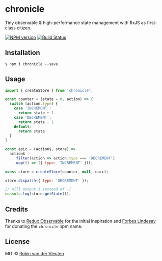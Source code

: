 # chronicle

Tiny observable & high-performance state management with RxJS as first-class citizen.

[![NPM version](https://img.shields.io/npm/v/chronicle.svg)](https://www.npmjs.com/package/chronicle)
[![Build Status](https://travis-ci.org/robinvdvleuten/chronicle.svg?branch=master)](https://travis-ci.org/robinvdvleuten/chronicle)

## Installation

```
$ npm i chronicle --save
```

## Usage

```js
import { createStore } from 'chronicle';

const counter = (state = 0, action) => {
  switch (action.type) {
    case 'INCREMENT':
      return state + 1
    case 'DECREMENT':
      return state - 1
    default:
      return state
  }
}

const epic = (action$, store) =>
  action$
    .filter(action => action.type === 'DECREMENT')
    .map(() => ({ type: 'INCREMENT' }));

const store = createStore(counter, null, epic);

store.dispatch({ type: 'DECREMENT' });

// Will output 1 instead of -1
console.log(store.getState());
```

## Credits

Thanks to [Redux Observable](https://redux-observable.js.org/) for the initial inspiration and [Forbes Lindesay](https://github.com/ForbesLindesay) for donating the `chronicle` npm name.

## License

MIT © [Robin van der Vleuten](https://www.robinvdvleuten.nl)
